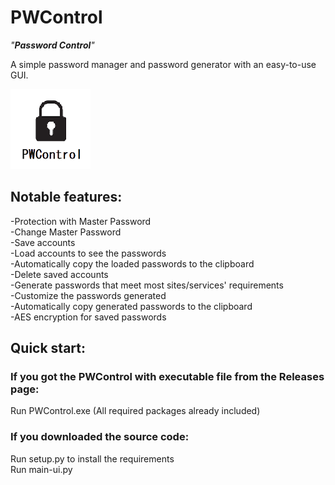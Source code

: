 # PWControl
_"**Password Control**"_

A simple password manager and password generator with an easy-to-use GUI. <br/>

<img src="logo.png" width="128" height="128" alt="scrcpy"/> <br/>

## Notable features:
-Protection with Master Password <br/>
-Change Master Password <br/>
-Save accounts <br/>
-Load accounts to see the passwords <br/>
-Automatically copy the loaded passwords to the clipboard <br/>
-Delete saved accounts <br/>
-Generate passwords that meet most sites/services' requirements <br/>
-Customize the passwords generated<br/>
-Automatically copy generated passwords to the clipboard <br/>
-AES encryption for saved passwords <br/>

## Quick start:

### If you got the PWControl with executable file from the Releases page:
Run PWControl.exe (All required packages already included)

### If you downloaded the source code:
Run setup.py to install the requirements <br/>
Run main-ui.py
